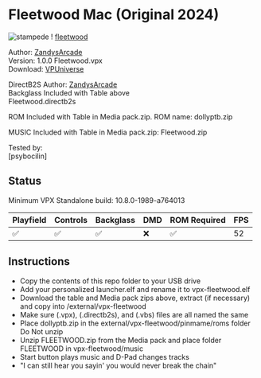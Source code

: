 # Fleetwood Mac (Original 2024)

![stampede](https://github.com/user-attachments/assets/dc3ea6cd-d1a9-45b1-8d5c-560f9b09f45b)
! [fleetwood](https://github.com/psybocilin/vpx-images/blob/main/vpx-fleetwood.png)

Author: [ZandysArcade](https://vpuniverse.com/profile/57949-zandysarcade/)  
Version: 1.0.0
Fleetwood.vpx  
Download: [VPUniverse](https://vpuniverse.com/files/file/23024-fleetwood-mac/?tab=reviews&sort=newest#review-28384) 

DirectB2S
Author: [ZandysArcade](https://vpuniverse.com/profile/57949-zandysarcade/)   
Backglass Included with Table above  
Fleetwood.directb2s

ROM
Included with Table in Media pack.zip. ROM name: dollyptb.zip

MUSIC
Included with Table in Media pack.zip: Fleetwood.zip
  
Tested by:  
[psybocilin]

## Status 

Minimum VPX Standalone build: 10.8.0-1989-a764013

| Playfield | Controls | Backglass | DMD | ROM Required | FPS | 
|-----------|----------|-----------|-----|--------------|-----|
| :white_check_mark: | :white_check_mark: | :white_check_mark: | :x: | :white_check_mark: | 52 |

## Instructions

- Copy the contents of this repo folder to your USB drive
- Add your personalized launcher.elf and rename it to vpx-fleetwood.elf
- Download the table and Media pack zips above, extract (if necessary) and copy into /external/vpx-fleetwood
- Make sure (.vpx), (.directb2s), and (.vbs) files are all named the same
- Place dollyptb.zip in the external/vpx-fleetwood/pinmame/roms folder Do Not unzip
- Unzip FLEETWOOD.zip from the Media pack and place folder FLEETWOOD in vpx-fleetwood/music
- Start button plays music and D-Pad changes tracks 
- "I can still hear you sayin' you would never break the chain"
